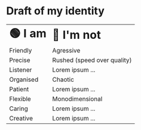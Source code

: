 # Draft of my identity


<table border="0">
<tr>
    <td><b style="font-size:30px">🟢 I am</b></td>
    <td><b style="font-size:30px">🔴 I'm not</b></td>
</tr>
<tr>
    <td>Friendly</td>
    <td>Agressive</td>
</tr>
<tr>
    <td>Precise</td>
    <td>Rushed (speed over quality)</td>
</tr>
<tr>
    <td>Listener</td>
    <td>Lorem ipsum ...</td>
</tr>
<tr>
    <td>Organised</td>
    <td>Chaotic</td>
</tr>
<tr>
    <td>Patient</td>
    <td>Lorem ipsum ...</td>
</tr>
<tr>
    <td>Flexible</td>
    <td>Monodimensional</td>
</tr>
<tr>
    <td>Caring</td>
    <td>Lorem ipsum ...</td>
</tr>
<tr>
    <td>Creative</td>
    <td>Lorem ipsum ...</td>
</tr>
</table>
